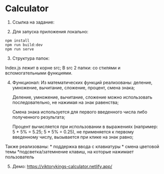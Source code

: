 # Calculator

1. Ссылка на задание: 

2. Для запуска приложения локально:

```
npm install
npm run build:dev
npm run serve
```

3. Структура папок:

Index.js лежит в корне src;
В src 2 папки: со стилями и вспомогательными функциями.

4. Функционал: 
    Из математических функций реализованы: деление, умножение, вычитание, сложение, процент, смена знака;

    Деление, умножение, вычитание, сложение можно использовать последовательно, не нажимая на знак равенства;

    Смена знака используется для первого введенного числа либо полученного результата;

    Процент вычисляется при использовании в выражениях (например: 5 + 5% = 5.25; 5 * 5% = 0.25), не применяется к первому введенному числу, вызывается при клике на знак равно;

Также реализованы:
    * поддержка ввода с клавиатуры
    * смена цветовой темы
    *подсветка/затемнение клавиш, на которые нажимает пользователь


5. Демо: https://viktorykings-calculator.netlify.app/
